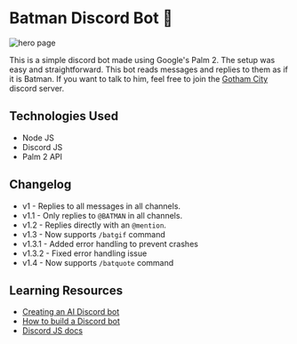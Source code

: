 # Batman Discord Bot 🦇

![hero page](https://github.com/anav5704/ai-discord-bot/blob/main/docs/batman.png)

This is a simple discord bot made using Google's Palm 2. The setup was easy and straightforward. This bot reads messages and replies to them as if it is Batman. If you want to talk to him, feel free to join the [Gotham City](https://discord.gg/K9rMzPudgS) discord server.

## Technologies Used
- Node JS
- Discord JS
- Palm 2 API

## Changelog
- v1 - Replies to all messages in all channels.
- v1.1 - Only replies to ```@BATMAN``` in all channels.
- v1.2 - Replies directly with an ```@mention```.
- v1.3 - Now supports ```/batgif``` command
- v1.3.1 - Added error handling to prevent crashes
- v1.3.2 - Fixed error handling issue
- v1.4 - Now supports ```/batquote``` command

## Learning Resources 

- [Creating an AI Discord bot](https://www.youtube.com/watch?v=VxD7Lt1eV2U) 
- [How to build a Discord bot](https://www.youtube.com/watch?v=Oy5HGvrxM4o)
- [Discord JS docs](https://discord.js.org/)

